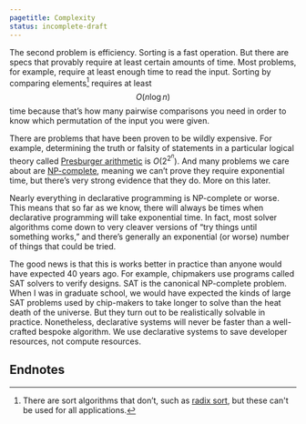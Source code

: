 ```yaml
---
pagetitle: Complexity
status: incomplete-draft
---
```

The second problem is efficiency.  Sorting is a fast operation.  But there are specs that provably require at least certain amounts of time.  Most problems, for example, require at least enough time to read the input.  Sorting by comparing elements[^1] requires at least $$O(n \log ⁡n)$$ time because that’s how many pairwise comparisons you need in order to know which permutation of the input you were given.

There are problems that have been proven to be wildly expensive.  For example, determining the truth or falsity of statements in a particular logical theory called [Presburger arithmetic](https://en.wikipedia.org/wiki/Presburger_arithmetic) is $O(2^{2^n})$.  And many problems we care about are [NP-complete](https://en.wikipedia.org/wiki/NP-completeness), meaning we can’t prove they require exponential time, but there’s very strong evidence that they do.  More on this later.

Nearly everything in declarative programming is NP-complete or worse.  This means that so far as we know, there will always be times when declarative programming will take exponential time.  In fact, most solver algorithms come down to very cleaver versions of “try things until something works,” and there’s generally an exponential (or worse) number of things that could be tried.

The good news is that this is works better in practice than anyone would have expected 40 years ago.  For example, chipmakers use programs called SAT solvers to verify designs.  SAT is the canonical NP-complete problem.  When I was in graduate school, we would have expected the kinds of large SAT problems used by chip-makers to take longer to solve than the heat death of the universe.  But they turn out to be realistically solvable in practice.  Nonetheless, declarative systems will never be faster than a well-crafted bespoke algorithm.  We use declarative systems to save developer resources, not compute resources.

## Endnotes

[^1]: There are sort algorithms that don’t, such as [radix sort](https://en.wikipedia.org/wiki/Radix_sort), but these can't be used for all applications.